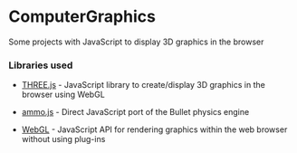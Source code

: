 # ComputerGraphics

Some projects with JavaScript to display 3D graphics in the browser


### Libraries used

* [THREE.js] - JavaScript library to create/display 3D graphics in the browser using WebGL
* [ammo.js] - Direct JavaScript port of the Bullet physics engine
* [WebGL] - JavaScript API for rendering graphics within the web browser without using plug-ins

   [THREE.js]: <https://threejs.org/>
   [ammo.js]: <https://github.com/kripken/ammo.js/>
   [WebGL]: <https://en.wikipedia.org/wiki/WebGL/>
